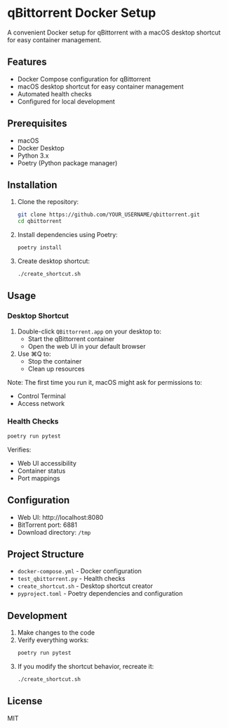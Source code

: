 # qBittorrent Docker Setup

A convenient Docker setup for qBittorrent with a macOS desktop shortcut for easy container management.

## Features

- Docker Compose configuration for qBittorrent
- macOS desktop shortcut for easy container management
- Automated health checks
- Configured for local development

## Prerequisites

- macOS
- Docker Desktop
- Python 3.x
- Poetry (Python package manager)

## Installation

1. Clone the repository:
   ```bash
   git clone https://github.com/YOUR_USERNAME/qbittorrent.git
   cd qbittorrent
   ```

2. Install dependencies using Poetry:
   ```bash
   poetry install
   ```

3. Create desktop shortcut:
   ```bash
   ./create_shortcut.sh
   ```

## Usage

### Desktop Shortcut

1. Double-click `QBittorrent.app` on your desktop to:
   - Start the qBittorrent container
   - Open the web UI in your default browser
2. Use ⌘Q to:
   - Stop the container
   - Clean up resources

Note: The first time you run it, macOS might ask for permissions to:
- Control Terminal
- Access network

### Health Checks

```bash
poetry run pytest
```

Verifies:
- Web UI accessibility
- Container status
- Port mappings

## Configuration

- Web UI: http://localhost:8080
- BitTorrent port: 6881
- Download directory: `/tmp`

## Project Structure

- `docker-compose.yml` - Docker configuration
- `test_qbittorrent.py` - Health checks
- `create_shortcut.sh` - Desktop shortcut creator
- `pyproject.toml` - Poetry dependencies and configuration

## Development

1. Make changes to the code
2. Verify everything works:
   ```bash
   poetry run pytest
   ```
3. If you modify the shortcut behavior, recreate it:
   ```bash
   ./create_shortcut.sh
   ```

## License

MIT
